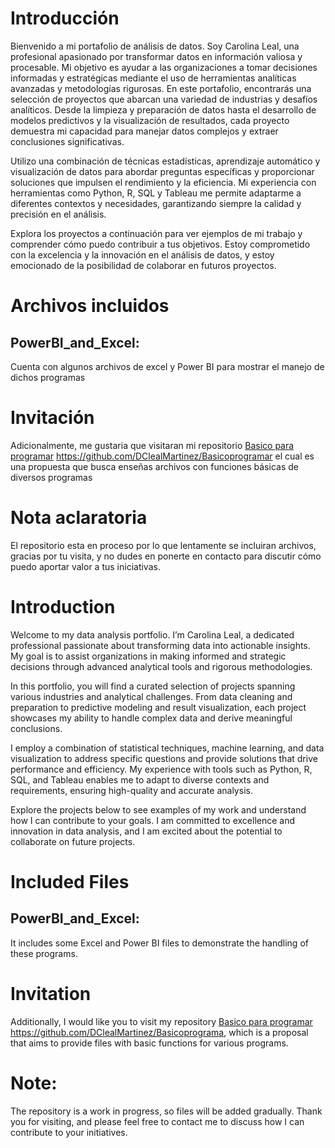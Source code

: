 # Introducción

Bienvenido a mi portafolio de análisis de datos. Soy Carolina Leal, una profesional apasionado por transformar datos en información valiosa y procesable. Mi objetivo es ayudar a las organizaciones a tomar decisiones informadas y estratégicas mediante el uso de herramientas analíticas avanzadas y metodologías rigurosas.
En este portafolio, encontrarás una selección de proyectos que abarcan una variedad de industrias y desafíos analíticos. Desde la limpieza y preparación de datos hasta el desarrollo de modelos predictivos y la visualización de resultados, cada proyecto demuestra mi capacidad para manejar datos complejos y extraer conclusiones significativas.

Utilizo una combinación de técnicas estadísticas, aprendizaje automático y visualización de datos para abordar preguntas específicas y proporcionar soluciones que impulsen el rendimiento y la eficiencia. Mi experiencia con herramientas como Python, R, SQL y Tableau me permite adaptarme a diferentes contextos y necesidades, garantizando siempre la calidad y precisión en el análisis.

Explora los proyectos a continuación para ver ejemplos de mi trabajo y comprender cómo puedo contribuir a tus objetivos. Estoy comprometido con la excelencia y la innovación en el análisis de datos, y estoy emocionado de la posibilidad de colaborar en futuros proyectos.


# Archivos incluidos

## **PowerBI_and_Excel:**

Cuenta con algunos archivos de excel y Power BI para mostrar el manejo de dichos programas

# Invitación

Adicionalmente, me gustaria que visitaran mi repositorio [Basico para programar]([https://github.com/DClealMartinez/Basicoprogramar]) https://github.com/DClealMartinez/Basicoprogramar el cual es una propuesta que busca enseñas archivos con funciones básicas de diversos programas

# Nota aclaratoria

El repositorio esta en proceso por lo que lentamente se incluiran archivos, gracias por tu visita, y no dudes en ponerte en contacto para discutir cómo puedo aportar valor a tus iniciativas.



# Introduction

Welcome to my data analysis portfolio. I’m Carolina Leal, a dedicated professional passionate about transforming data into actionable insights. My goal is to assist organizations in making informed and strategic decisions through advanced analytical tools and rigorous methodologies.

In this portfolio, you will find a curated selection of projects spanning various industries and analytical challenges. From data cleaning and preparation to predictive modeling and result visualization, each project showcases my ability to handle complex data and derive meaningful conclusions.

I employ a combination of statistical techniques, machine learning, and data visualization to address specific questions and provide solutions that drive performance and efficiency. My experience with tools such as Python, R, SQL, and Tableau enables me to adapt to diverse contexts and requirements, ensuring high-quality and accurate analysis.

Explore the projects below to see examples of my work and understand how I can contribute to your goals. I am committed to excellence and innovation in data analysis, and I am excited about the potential to collaborate on future projects.


# Included Files

## PowerBI_and_Excel:

It includes some Excel and Power BI files to demonstrate the handling of these programs.

# Invitation

Additionally, I would like you to visit my repository [Basico para programar]([https://github.com/DClealMartinez/Basicoprogramar]) https://github.com/DClealMartinez/Basicoprograma, which is a proposal that aims to provide files with basic functions for various programs.

# Note:

The repository is a work in progress, so files will be added gradually. Thank you for visiting, and please feel free to contact me to discuss how I can contribute to your initiatives.
